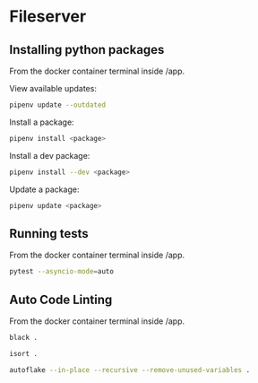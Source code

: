 # Fileserver

## Installing python packages

From the docker container terminal inside /app.

View available updates:
```bash
pipenv update --outdated
```

Install a package:
```bash
pipenv install <package>
```

Install a dev package:
```bash
pipenv install --dev <package>
```

Update a package:
```bash
pipenv update <package>
```

## Running tests

From the docker container terminal inside /app.

```bash
pytest --asyncio-mode=auto
```

## Auto Code Linting

From the docker container terminal inside /app.

```bash
black .
```

```bash
isort .
```

```bash
autoflake --in-place --recursive --remove-unused-variables .
```